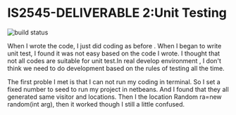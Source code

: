 # IS2545-DELIVERABLE 2:Unit Testing
![build status](https://travis-ci.org/NamkiuZhang/CitySim9002.svg?branch=master)

When  I wrote the code, I just did coding as before . When I began to write unit test, I found it was not easy based on the code I wrote. I thought that not all codes are suitable for unit test.In real develop environment , I  don't think we need to do development based on the rules of testing all the time.

The first proble I met is that  I can not run my coding in  terminal. So  I  set a  fixed  number to seed to run  my  project  in netbeans. And I  found that  they all generated  same visitor and locations. Then I the location Random ra=new  random(int arg), then it worked though I still a little confused.






